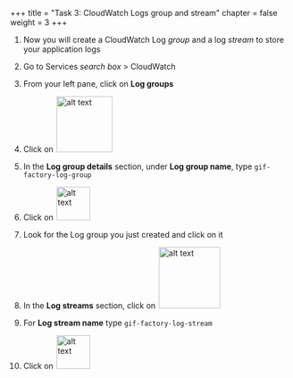 +++ 
title = "Task 3: CloudWatch Logs group and stream" 
chapter = false 
weight = 3 
+++

1. Now you will create a CloudWatch Log *group* and a log *stream* to store your application logs

1. Go to Services *search box* > CloudWatch

1. From your left pane, click on **Log groups**

1. Click on <img src="../images/create-log-group.png" style="border: 0; display:inline; margin: 0 2px; box-shadow: none" alt="alt text" width="100"/>

1. In the **Log group details** section, under **Log group name**, type `gif-factory-log-group`

1. Click on <img src="../images/create.png" style="border: 0; display:inline; margin: 0 2px; box-shadow: none" alt="alt text" width="60"/>

1. Look for the Log group you just created and click on it

1. In the **Log streams** section, click on <img src="../images/create-log-stream.png" style="border: 0; display:inline; margin: 0 2px; box-shadow: none" alt="alt text" width="110"/>

1. For **Log stream name** type `gif-factory-log-stream`

1. Click on <img src="../images/create.png" style="border: 0; display:inline; margin: 0 2px; box-shadow: none" alt="alt text" width="60"/>

